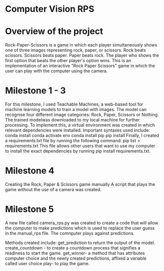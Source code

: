 # Computer Vision RPS
# Overview of the project
Rock-Paper-Scissors is a game in which each player simultaneously shows one of three images representing rock, paper, or scissors. Rock beats scissors. Scissors beats paper. Paper beats rock. The player who shows the first option that beats the other player's option wins. This is an implementation of an interactive "Rock Paper Scissors" game in which the user can play with the computer using the camera.

# Milestone 1 - 3
For this milestone, I used Teachable Machines, a web-based tool for machine learning models to train a model with images. The model can recognise four different image categories: Rock, Paper, Scissors or Nothing. The trained modelwas downloaded to my local machine for further processing. To implement this, a virtual environment was created in which relevant dependencies were installed.  Important syntaxes used include: 
conda install 
conda activate env
conda install pip
pip install <libary>
Finally, I created a requirements.txt file by running the following command:
pip list > requirements.txt This file allows other users that want to use my computer to install the exact dependencies by running
pip install requirements.txt. 

# Milestone 4 
Creating the Rock, Paper & Scissors game manually 
A script that plays the game without the use of a camera was created.
  
# Milestone 5
A new file called camera_rps.py was created to create a code that will allow the computer to make predictions which is used to replace the user guess in the manual_rps file. The comnputer plays against predictions.
  
Methods created include:
get_prediction to return the output of the model.
create_countdown - to create a countdown process that signifies a readiness to start the game.
get_winner- a method that has attributes computer choice and the newly created predictions, affixed a variable called user choice 
play- to play the game.
  
  
  




